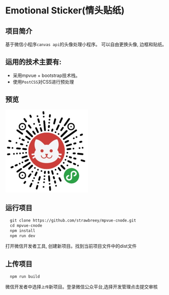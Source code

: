 
# Emotional Sticker(情头贴纸)

## 项目简介
基于微信小程序`canvas api`的头像处理小程序。 可以自由更换头像, 边框和贴纸。

## 运用的技术主要有:
- 采用mpvue + bootstrap技术栈。
- 使用`PostCSS`对CSS进行预处理

## 预览
![](./static/EmotionalSticker.jpg 'EmotionalSticker')

## 运行项目
```
  git clone https://github.com/strawbreey/mpvue-cnode.git
  cd mpvue-cnode
  npm install
  npm run dev

```
 打开微信开发者工具, 创建新项目。找到当前项目文件中的dist文件

## 上传项目
```
  npm run build
```
 微信开发者中选择`上传`新项目。登录微信公众平台,选择开发管理点击提交审核
